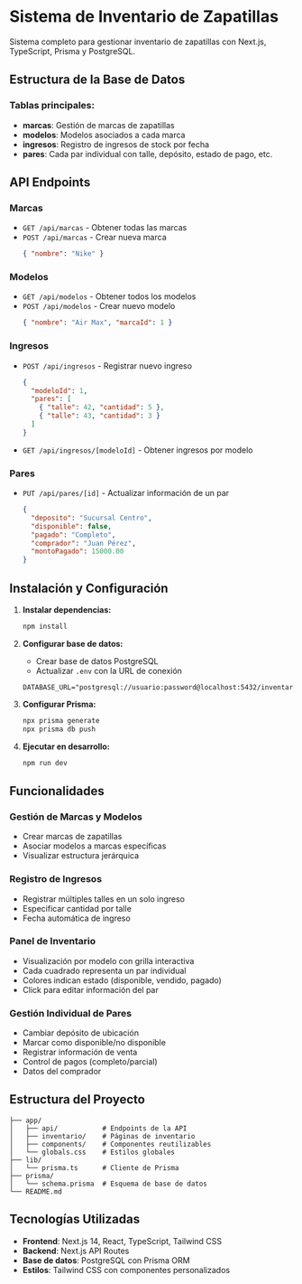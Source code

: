 # Sistema de Inventario de Zapatillas

Sistema completo para gestionar inventario de zapatillas con Next.js, TypeScript, Prisma y PostgreSQL.

## Estructura de la Base de Datos

### Tablas principales:
- **marcas**: Gestión de marcas de zapatillas
- **modelos**: Modelos asociados a cada marca
- **ingresos**: Registro de ingresos de stock por fecha
- **pares**: Cada par individual con talle, depósito, estado de pago, etc.

## API Endpoints

### Marcas
- `GET /api/marcas` - Obtener todas las marcas
- `POST /api/marcas` - Crear nueva marca
  ```json
  { "nombre": "Nike" }
  ```

### Modelos
- `GET /api/modelos` - Obtener todos los modelos
- `POST /api/modelos` - Crear nuevo modelo
  ```json
  { "nombre": "Air Max", "marcaId": 1 }
  ```

### Ingresos
- `POST /api/ingresos` - Registrar nuevo ingreso
  ```json
  {
    "modeloId": 1,
    "pares": [
      { "talle": 42, "cantidad": 5 },
      { "talle": 43, "cantidad": 3 }
    ]
  }
  ```
- `GET /api/ingresos/[modeloId]` - Obtener ingresos por modelo

### Pares
- `PUT /api/pares/[id]` - Actualizar información de un par
  ```json
  {
    "deposito": "Sucursal Centro",
    "disponible": false,
    "pagado": "Completo",
    "comprador": "Juan Pérez",
    "montoPagado": 15000.00
  }
  ```

## Instalación y Configuración

1. **Instalar dependencias:**
   ```bash
   npm install
   ```

2. **Configurar base de datos:**
   - Crear base de datos PostgreSQL
   - Actualizar `.env` con la URL de conexión
   ```
   DATABASE_URL="postgresql://usuario:password@localhost:5432/inventario_zapatillas"
   ```

3. **Configurar Prisma:**
   ```bash
   npx prisma generate
   npx prisma db push
   ```

4. **Ejecutar en desarrollo:**
   ```bash
   npm run dev
   ```

## Funcionalidades

### Gestión de Marcas y Modelos
- Crear marcas de zapatillas
- Asociar modelos a marcas específicas
- Visualizar estructura jerárquica

### Registro de Ingresos
- Registrar múltiples talles en un solo ingreso
- Especificar cantidad por talle
- Fecha automática de ingreso

### Panel de Inventario
- Visualización por modelo con grilla interactiva
- Cada cuadrado representa un par individual
- Colores indican estado (disponible, vendido, pagado)
- Click para editar información del par

### Gestión Individual de Pares
- Cambiar depósito de ubicación
- Marcar como disponible/no disponible
- Registrar información de venta
- Control de pagos (completo/parcial)
- Datos del comprador

## Estructura del Proyecto

```
├── app/
│   ├── api/           # Endpoints de la API
│   ├── inventario/    # Páginas de inventario
│   ├── components/    # Componentes reutilizables
│   └── globals.css    # Estilos globales
├── lib/
│   └── prisma.ts      # Cliente de Prisma
├── prisma/
│   └── schema.prisma  # Esquema de base de datos
└── README.md
```

## Tecnologías Utilizadas

- **Frontend**: Next.js 14, React, TypeScript, Tailwind CSS
- **Backend**: Next.js API Routes
- **Base de datos**: PostgreSQL con Prisma ORM
- **Estilos**: Tailwind CSS con componentes personalizados